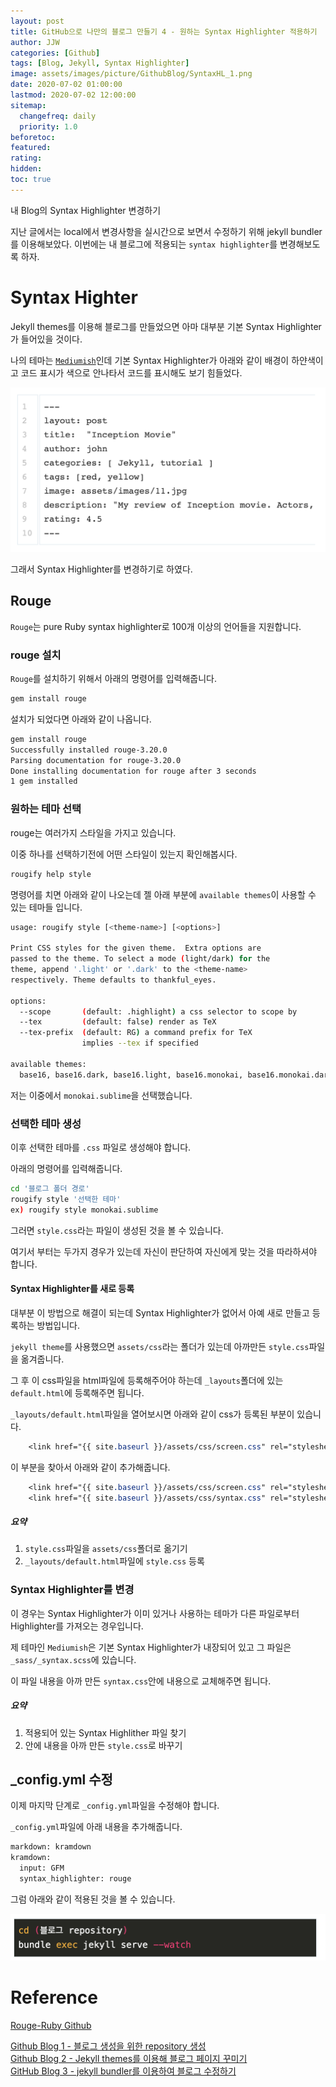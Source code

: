 ```yaml
---
layout: post
title: GitHub으로 나만의 블로그 만들기 4 - 원하는 Syntax Highlighter 적용하기
author: JJW
categories: [Github]
tags: [Blog, Jekyll, Syntax Highlighter]
image: assets/images/picture/GithubBlog/SyntaxHL_1.png
date: 2020-07-02 01:00:00
lastmod: 2020-07-02 12:00:00
sitemap:
  changefreq: daily
  priority: 1.0
beforetoc:
featured:
rating:
hidden:
toc: true
---
```


내 Blog의 Syntax Highlighter 변경하기

지난 글에서는 local에서 변경사항을 실시간으로 보면서 수정하기 위해 jekyll bundler를 이용해보았다.
이번에는 내 블로그에 적용되는 `syntax highlighter`를 변경해보도록 하자.

# Syntax Highter

Jekyll themes를 이용해 블로그를 만들었으면 아마 대부분 기본 Syntax Highlighter가 들어있을 것이다.

나의 테마는 [`Mediumish`](https://jekyllthemes.io/theme/mediumish)인데 기본 Syntax Highlighter가 아래와 같이 배경이 하얀색이고 코드 표시가 색으로 안나타서 코드를 표시해도 보기 힘들었다.

<img class="blogPict" src="/assets/images/picture/GithubBlog/SyntaxHL_2.png">

그래서 Syntax Highlighter를 변경하기로 하였다.

## Rouge

`Rouge`는 pure Ruby syntax highlighter로 100개 이상의 언어들을 지원합니다.

### rouge 설치

`Rouge`를 설치하기 위해서 아래의 명령어를 입력해줍니다.

```sh
gem install rouge
```

설치가 되었다면 아래와 같이 나옵니다.

```sh
gem install rouge
Successfully installed rouge-3.20.0
Parsing documentation for rouge-3.20.0
Done installing documentation for rouge after 3 seconds
1 gem installed
```

### 원하는 테마 선택

rouge는 여러가지 스타일을 가지고 있습니다.

이중 하나를 선택하기전에 어떤 스타일이 있는지 확인해봅시다.

```sh
rougify help style
```

명령어를 치면 아래와 같이 나오는데 젤 아래 부분에 `available themes`이 사용할 수 있는 테마들 입니다.

```sh
usage: rougify style [<theme-name>] [<options>]

Print CSS styles for the given theme.  Extra options are
passed to the theme. To select a mode (light/dark) for the
theme, append '.light' or '.dark' to the <theme-name>
respectively. Theme defaults to thankful_eyes.

options:
  --scope     	(default: .highlight) a css selector to scope by
  --tex       	(default: false) render as TeX
  --tex-prefix	(default: RG) a command prefix for TeX
              	implies --tex if specified

available themes:
  base16, base16.dark, base16.light, base16.monokai, base16.monokai.dark, base16.monokai.light, base16.solarized, base16.solarized.dark, base16.solarized.light, bw, colorful, github, gruvbox, gruvbox.dark, gruvbox.light, igorpro, magritte, molokai, monokai, monokai.sublime, pastie, thankful_eyes, tulip
```

저는 이중에서 `monokai.sublime`을 선택했습니다.

### 선택한 테마 생성

이후 선택한 테마를 `.css` 파일로 생성해야 합니다.

아래의 명령어를 입력해줍니다.

```sh
cd '블로그 폴더 경로'
rougify style '선택한 테마'
ex) rougify style monokai.sublime
```

그러면 `style.css`라는 파일이 생성된 것을 볼 수 있습니다.

여기서 부터는 두가지 경우가 있는데 자신이 판단하여 자신에게 맞는 것을 따라하셔야 합니다.

#### Syntax Highlighter를 새로 등록

대부분 이 방법으로 해결이 되는데 Syntax Highlighter가 없어서 아예 새로 만들고 등록하는 방법입니다.

`jekyll theme`를 사용했으면 `assets/css`라는 폴더가 있는데 아까만든 `style.css`파일을 옮겨줍니다.

그 후 이 css파일을 html파일에 등록해주어야 하는데 `_layouts`폴더에 있는 `default.html`에 등록해주면 됩니다.

`_layouts/default.html`파일을 열어보시면 아래와 같이 css가 등록된 부분이 있습니다.

```css
    <link href="{{ site.baseurl }}/assets/css/screen.css" rel="stylesheet" />
```

이 부분을 찾아서 아래와 같이 추가해줍니다.

```css
    <link href="{{ site.baseurl }}/assets/css/screen.css" rel="stylesheet" />
    <link href="{{ site.baseurl }}/assets/css/syntax.css" rel="stylesheet" />
```

##### 요약

1. `style.css`파일을 `assets/css`폴더로 옮기기
1. `_layouts/default.html`파일에 `style.css` 등록

### Syntax Highlighter를 변경

이 경우는 Syntax Highlighter가 이미 있거나 사용하는 테마가 다른 파일로부터 Highlighter를 가져오는 경우입니다.

제 테마인 `Mediumish`은 기본 Syntax Highlighter가 내장되어 있고 그 파일은 `_sass/_syntax.scss`에 있습니다.

이 파일 내용을 아까 만든 `syntax.css`안에 내용으로 교체해주면 됩니다.

##### 요약

1. 적용되어 있는 Syntax Highlither 파일 찾기
1. 안에 내용을 아까 만든 `style.css`로 바꾸기

## \_config.yml 수정

이제 마지막 단계로 `_config.yml`파일을 수정해야 합니다.

`_config.yml`파일에 아래 내용을 추가해줍니다.

```sh
markdown: kramdown
kramdown:
  input: GFM
  syntax_highlighter: rouge
```

그럼 아래와 같이 적용된 것을 볼 수 있습니다.

<img class="blogPict" src="/assets/images/picture/GithubBlog/SyntaxHL_3.png">

# Reference

[Rouge-Ruby Github](https://github.com/rouge-ruby/rouge)

[Github Blog 1 - 블로그 생성을 위한 repository 생성](../GithubBlog_1)  
[Github Blog 2 - Jekyll themes를 이용해 블로그 페이지 꾸미기](../GithubBlog_2)  
[GitHub Blog 3 - jekyll bundler를 이용하여 블로그 수정하기](../GithubBlog_3)
